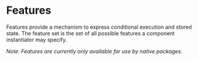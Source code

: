 # Features

Features provide a mechanism to express conditional execution and stored state. The feature set
is the set of all possible features a component instantiator may specify.

*Note: Features are currently only available for use by native packages.*
